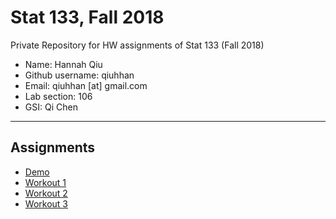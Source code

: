 # Stat 133, Fall 2018

Private Repository for HW assignments of Stat 133 (Fall 2018)

- Name: Hannah Qiu
- Github username: qiuhhan
- Email: qiuhhan [at] gmail.com
- Lab section: 106
- GSI: Qi Chen

-----

## Assignments

- [Demo](demo)
- [Workout 1](https://github.com/stat133-f18/hw-stat133-qiuhhan/tree/master/workout01)
- [Workout 2](https://github.com/stat133-f18/hw-stat133-qiuhhan/tree/master/workout02)
- [Workout 3](https://github.com/stat133-f18/hw-stat133-qiuhhan/tree/master/workout03)


